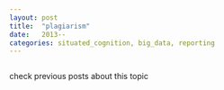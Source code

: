 ```yaml
---
layout: post
title:  "plagiarism"
date:   2013--
categories: situated_cognition, big_data, reporting
---
```


![]()

check previous posts about this topic

